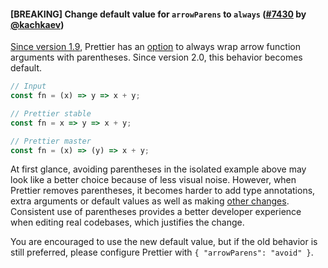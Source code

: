 #### [BREAKING] Change default value for `arrowParens` to `always` ([#7430](https://github.com/prettier/prettier/pull/7430) by [@kachkaev](https://github.com/kachkaev))

[Since version 1.9](https://prettier.io/blog/2017/12/05/1.9.0.html#option-to-add-parens-in-arrow-function-arguments-3324httpsgithubcomprettierprettierpull3324-by-rattrayalexhttpsgithubcomrattrayalex-and-suchipihttpsgithubcomsuchipi), Prettier has an [option](https://prettier.io/docs/en/options.html#arrow-function-parentheses) to always wrap arrow function arguments with parentheses.
Since version 2.0, this behavior becomes default.

<!-- prettier-ignore -->
```js
// Input
const fn = (x) => y => x + y;

// Prettier stable
const fn = x => y => x + y;

// Prettier master
const fn = (x) => (y) => x + y;
```

At first glance, avoiding parentheses in the isolated example above may look like a better choice because of less visual noise.
However, when Prettier removes parentheses, it becomes harder to add type annotations, extra arguments or default values as well as making [other changes](https://twitter.com/ManuelBieh/status/1181880524954050560).
Consistent use of parentheses provides a better developer experience when editing real codebases, which justifies the change.

You are encouraged to use the new default value, but if the old behavior is still preferred, please configure Prettier with `{ "arrowParens": "avoid" }`.
